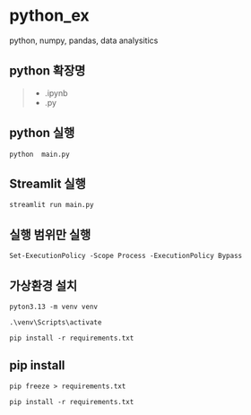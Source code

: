 # python_ex
python, numpy, pandas, data analysitics 


## python 확장명 

> - .ipynb 
> - .py 


## python 실행 

```
python  main.py 
```

## Streamlit 실행 

```
streamlit run main.py 
```


## 실행 범위만 실행 
```
Set-ExecutionPolicy -Scope Process -ExecutionPolicy Bypass
```


## 가상환경 설치 
```
pyton3.13 -m venv venv 
```

```
.\venv\Scripts\activate
```

```
pip install -r requirements.txt 
```


## pip install 

```
pip freeze > requirements.txt 
```
```
pip install -r requirements.txt 
```
